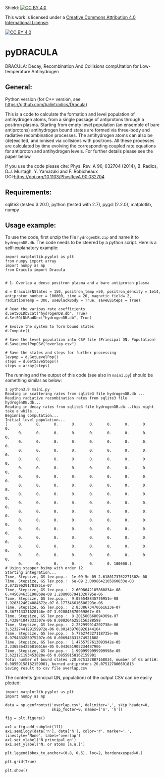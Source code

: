 Shield: [![CC BY 4.0][cc-by-shield]][cc-by]

This work is licensed under a
[Creative Commons Attribution 4.0 International License][cc-by].

[![CC BY 4.0][cc-by-image]][cc-by]

[cc-by]: http://creativecommons.org/licenses/by/4.0/
[cc-by-image]: https://i.creativecommons.org/l/by/4.0/88x31.png
[cc-by-shield]: https://img.shields.io/badge/License-CC%20BY%204.0-lightgrey.svg

# pyDRACULA

DRACULA: Decay, Recombination And Collisions compUtation for Low-temperature Antihydrogen

## General:

Python version (for C++ version, see https://github.com/balintradics/Dracula)

This is a code to calculate the formation and level population of antihydrogen atoms, from a single passage of antiprotons through a positron plasma. Starting from empty level population (an ensemble of bare antiprotons) antihydrogen bound states are formed via three-body and radiative recombination processes. The antihydrogen atoms can also be (de)excited, and ionised via collisions with positrons. All these processes are calculated by time evolving the corresponding coupled rate equations for antiproton and antihydrogen levels. For further details please see the paper below.

If you use the code please cite: Phys. Rev. A 90, 032704 (2014), B. Radics, D.J. Murtagh, Y. Yamazaki and F. Robicheaux
DOI:https://doi.org/10.1103/PhysRevA.90.032704

## Requirements:

sqlite3 (tested 3.20.1), python (tested with 2.7), pygsl (2.2.0), matplotlib, numpy

## Usage example:

To use the code, first unzip the file `hydrogenDB.zip` and name it to `hydrogenDB.db`.
The code needs to be steered by a python script. Here is a self-explanatory example:

```
import matplotlib.pyplot as plt
from numpy import array
import numpy as np
from Dracula import Dracula


# 1. Overlap a dense positron plasma and a bare antiproton plasma

d = Dracula(NStates = 150, positron_temp =50, positron_density = 1e14, antiproton_number = 100000, time = 20, magnetic_field= 2, radiationTemp = 300, useBlackBody = True, saveGSSteps = True)

# Read the various rate coefficients
d.SetSQLDbScat("hydrogenDB.db", True)
d.SetSQLDbRadDec("hydrogenDB.db", True)

# Evolve the system to form bound states
d.Compute()

# Save the level population into CSV file (Principal QN, Population)
d.SaveLevelPopCSV("overlap.csv")

# Save the states and steps for further processing
levpop = d.GetLevelPop()
steps = d.GetSaveSteps()
steps = array(steps)
```

The running and the output of this code (see also in `main1.py`) should be something similar as below:

```
$ python3.9 main1.py
Reading in scattering rates from sqlite3 file hydrogenDB.db ...
Reading radiative recombination rates from sqlite3 file hydrogenDB.db...
Reading in decay rates from sqlite3 file hydrogenDB.db...this might take a while...
Beginning computation...
Initial level population...
[     0.      0.      0.      0.      0.      0.      0.      0.      0.
      0.      0.      0.      0.      0.      0.      0.      0.      0.
      0.      0.      0.      0.      0.      0.      0.      0.      0.
      0.      0.      0.      0.      0.      0.      0.      0.      0.
      0.      0.      0.      0.      0.      0.      0.      0.      0.
      0.      0.      0.      0.      0.      0.      0.      0.      0.
      0.      0.      0.      0.      0.      0.      0.      0.      0.
      0.      0.      0.      0.      0.      0.      0.      0.      0.
      0.      0.      0.      0.      0.      0.      0.      0.      0.
      0.      0.      0.      0.      0.      0.      0.      0.      0.
      0.      0.      0.      0.      0.      0.      0.      0.      0.
      0.      0.      0.      0.      0.      0.      0.      0.      0.
      0.      0.      0.      0.      0.      0.      0.      0.      0.
      0.      0.      0.      0.      0.      0.      0.      0.      0.
      0.      0.      0.      0.      0.      0.      0.      0.      0.
      0.      0.      0.      0.      0.      0.      0.      0.      0.
      0.      0.      0.      0.      0.      0. 100000.]
# Using stepper bsimp with order 12
Starting integration...
Time, Stepsize, GS lev.pop.:  1e-09 5e-09 2.6180173762271302e-08
Time, Stepsize, GS lev.pop.:  6e-09 2.0098642105860833e-08 2.071596291781851e-07
Time, Stepsize, GS lev.pop.:  2.6098642105860834e-08 6.445684635190868e-08 1.2080067941320795e-06
Time, Stepsize, GS lev.pop.:  9.055548845776951e-08 1.9283124624884672e-07 6.177346616506293e-06
Time, Stepsize, GS lev.pop.:  2.8338673470661623e-07 5.367713321628146e-07 3.920845870959867e-05
Time, Stepsize, GS lev.pop.:  8.201580668694309e-07 1.432841847333307e-06 0.0002646255156388598
Time, Stepsize, GS lev.pop.:  2.252999914202738e-06 3.5232744129159972e-06 0.001439768926144104
Time, Stepsize, GS lev.pop.:  5.776274327118735e-06 8.979483285975207e-06 0.006943831374921808
Time, Stepsize, GS lev.pop.:  1.4755757613093942e-05 2.3365864256816616e-05 0.043651905234487906
Time, Stepsize, GS lev.pop.:  1.9999999999999998e-05 2.622121193453028e-05 0.08559158162159901
Total number of bound states :20.075127807168034, number of GS antiH: 0.08559158162159901, burned antiprotons 20.075127806601813
Saving result to csv file overlap.csv
```
The contents (principal QN, population) of the output CSV can be easily plotted:

```
import matplotlib.pyplot as plt
import numpy as np

data = np.genfromtxt('overlap.csv', delimiter=',', skip_header=0,
                     skip_footer=0, names=['n', 'h'])

fig = plt.figure()

ax1 = fig.add_subplot(111)
ax1.semilogy(data['n'], data['h'], color='r', marker='.', linestyle='None', label='overlap')
ax1.set_xlabel('N principal qn')
ax1.set_ylabel('N. or atoms [a.u.]')

plt.legend(bbox_to_anchor=(0.8, 0.5), loc=2, borderaxespad=0.)

plt.grid(True)

plt.show()
```
